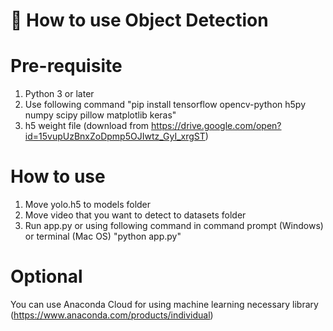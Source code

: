 # 🚨 How to use Object Detection

# Pre-requisite
1. Python 3 or later
2. Use following command
    "pip install tensorflow opencv-python h5py numpy scipy pillow matplotlib keras"
3. h5 weight file (download from https://drive.google.com/open?id=15vupUzBnxZoDpmp5OJIwtz_GyI_xrgST)

# How to use
1. Move yolo.h5 to models folder
2. Move video that you want to detect to datasets folder
3. Run app.py or using following command in command prompt (Windows) or terminal (Mac OS)
    "python app.py"

# Optional
You can use Anaconda Cloud for using machine learning necessary library (https://www.anaconda.com/products/individual)

